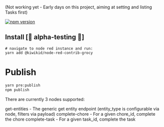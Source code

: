 (Not working yet - Early days on this project, aiming at setting and listing Tasks first)

[![npm version](https://badge.fury.io/js/@kiwikid%2Fnode-red-contrib-grocy.svg)](https://badge.fury.io/js/@kiwikid%2Fnode-red-contrib-grocy)


## Install [🚧 alpha-testing 🚧]
```
# navigate to node red instance and run:
yarn add @kiwikid/node-red-contrib-grocy
```




# Publish
```bash
yarn pre:publish
npm publish
```

There are currently 3 nodes supported:

get-entities - The generic get entity endpoint (entity_type is configurable via node, filters via payload)
complete-chore - For a given chore_id, complete the chore
complete-task - For a given task_id, complete the task




